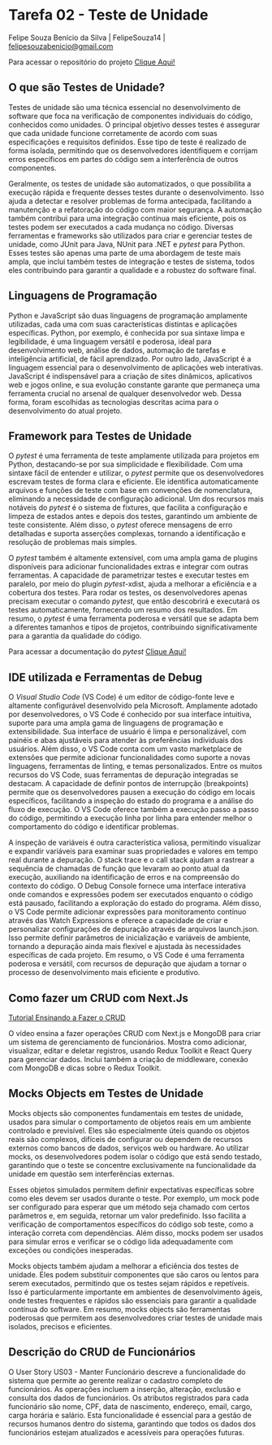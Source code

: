 # Tarefa 02 - Teste de Unidade

Felipe Souza Benício da Silva | FelipeSouza14 | felipesouzabenicio@gmail.com

Para acessar o repositório do projeto [Clique Aqui!](https://github.com/melquetrindade/sigQueijaria)

## O que são Testes de Unidade?

Testes de unidade são uma técnica essencial no desenvolvimento de software que foca na verificação de componentes individuais do código, conhecidos como unidades. O principal objetivo desses testes é assegurar que cada unidade funcione corretamente de acordo com suas especificações e requisitos definidos. Esse tipo de teste é realizado de forma isolada, permitindo que os desenvolvedores identifiquem e corrijam erros específicos em partes do código sem a interferência de outros componentes.

Geralmente, os testes de unidade são automatizados, o que possibilita a execução rápida e frequente desses testes durante o desenvolvimento. Isso ajuda a detectar e resolver problemas de forma antecipada, facilitando a manutenção e a refatoração do código com maior segurança. A automação também contribui para uma integração contínua mais eficiente, pois os testes podem ser executados a cada mudança no código. Diversas ferramentas e frameworks são utilizados para criar e gerenciar testes de unidade, como JUnit para Java, NUnit para .NET e _pytest_ para Python. Esses testes são apenas uma parte de uma abordagem de teste mais ampla, que inclui também testes de integração e testes de sistema, todos eles contribuindo para garantir a qualidade e a robustez do software final.

## Linguagens de Programação

Python e JavaScript são duas linguagens de programação amplamente utilizadas, cada uma com suas características distintas e aplicações específicas. Python, por exemplo, é conhecida por sua sintaxe limpa e legibilidade, é uma linguagem versátil e poderosa, ideal para desenvolvimento web, análise de dados, automação de tarefas e inteligência artificial, de fácil aprendizado.
Por outro lado, JavaScript é a linguagem essencial para o desenvolvimento de aplicações web interativas. JavaScript é indispensável para a criação de sites dinâmicos, aplicativos web e jogos online, e sua evolução constante garante que permaneça uma ferramenta crucial no arsenal de qualquer desenvolvedor web. Dessa forma, foram escolhidas as tecnologias descritas acima para o desenvolvimento do atual projeto.

## Framework para Testes de Unidade

O _pytest_ é uma ferramenta de teste amplamente utilizada para projetos em Python, destacando-se por sua simplicidade e flexibilidade. Com uma sintaxe fácil de entender e utilizar, o _pytest_ permite que os desenvolvedores escrevam testes de forma clara e eficiente. Ele identifica automaticamente arquivos e funções de teste com base em convenções de nomenclatura, eliminando a necessidade de configuração adicional. Um dos recursos mais notáveis do _pytest_ é o sistema de fixtures, que facilita a configuração e limpeza de estados antes e depois dos testes, garantindo um ambiente de teste consistente. Além disso, o _pytest_ oferece mensagens de erro detalhadas e suporta asserções complexas, tornando a identificação e resolução de problemas mais simples.

O _pytest_ também é altamente extensível, com uma ampla gama de plugins disponíveis para adicionar funcionalidades extras e integrar com outras ferramentas. A capacidade de parametrizar testes e executar testes em paralelo, por meio do plugin _pytest_-xdist, ajuda a melhorar a eficiência e a cobertura dos testes. Para rodar os testes, os desenvolvedores apenas precisam executar o comando _pytest_, que então descobrirá e executará os testes automaticamente, fornecendo um resumo dos resultados. Em resumo, o _pytest_ é uma ferramenta poderosa e versátil que se adapta bem a diferentes tamanhos e tipos de projetos, contribuindo significativamente para a garantia da qualidade do código.

Para acessar a documentação do _pytest_ [Clique Aqui!](https://docs.pytest.org/en/stable/contents.html)

## IDE utilizada e Ferramentas de Debug

O _Visual Studio Code_ (VS Code) é um editor de código-fonte leve e altamente configurável desenvolvido pela Microsoft. Amplamente adotado por desenvolvedores, o VS Code é conhecido por sua interface intuitiva, suporte para uma ampla gama de linguagens de programação e extensibilidade. Sua interface de usuário é limpa e personalizável, com painéis e abas ajustáveis para atender às preferências individuais dos usuários. Além disso, o VS Code conta com um vasto marketplace de extensões que permite adicionar funcionalidades como suporte a novas linguagens, ferramentas de linting, e temas personalizados. Entre os muitos recursos do VS Code, suas ferramentas de depuração integradas se destacam. A capacidade de definir pontos de interrupção (breakpoints) permite que os desenvolvedores pausen a execução do código em locais específicos, facilitando a inspeção do estado do programa e a análise do fluxo de execução. O VS Code oferece também a execução passo a passo do código, permitindo a execução linha por linha para entender melhor o comportamento do código e identificar problemas.

A inspeção de variáveis é outra característica valiosa, permitindo visualizar e expandir variáveis para examinar suas propriedades e valores em tempo real durante a depuração. O stack trace e o call stack ajudam a rastrear a sequência de chamadas de função que levaram ao ponto atual da execução, auxiliando na identificação de erros e na compreensão do contexto do código. O Debug Console fornece uma interface interativa onde comandos e expressões podem ser executados enquanto o código está pausado, facilitando a exploração do estado do programa. Além disso, o VS Code permite adicionar expressões para monitoramento contínuo através das Watch Expressions e oferece a capacidade de criar e personalizar configurações de depuração através de arquivos launch.json. Isso permite definir parâmetros de inicialização e variáveis de ambiente, tornando a depuração ainda mais flexível e ajustada às necessidades específicas de cada projeto. Em resumo, o VS Code é uma ferramenta poderosa e versátil, com recursos de depuração que ajudam a tornar o processo de desenvolvimento mais eficiente e produtivo.

## Como fazer um CRUD com Next.Js

[Tutorial Ensinando a Fazer o CRUD](https://www.youtube.com/watch?v=RKDfKbLJkZQ&list=PLcj1aOceG9D_4EhNJvzKt-bMvEEXbKNSj)

O vídeo ensina a fazer operações CRUD com Next.js e MongoDB para criar um sistema de gerenciamento de funcionários. Mostra como adicionar, visualizar, editar e deletar registros, usando Redux Toolkit e React Query para gerenciar dados. Inclui também a criação de middleware, conexão com MongoDB e dicas sobre o Redux Toolkit.

## Mocks Objects em Testes de Unidade

Mocks objects são componentes fundamentais em testes de unidade, usados para simular o comportamento de objetos reais em um ambiente controlado e previsível. Eles são especialmente úteis quando os objetos reais são complexos, difíceis de configurar ou dependem de recursos externos como bancos de dados, serviços web ou hardware. Ao utilizar mocks, os desenvolvedores podem isolar o código que está sendo testado, garantindo que o teste se concentre exclusivamente na funcionalidade da unidade em questão sem interferências externas.

Esses objetos simulados permitem definir expectativas específicas sobre como eles devem ser usados durante o teste. Por exemplo, um mock pode ser configurado para esperar que um método seja chamado com certos parâmetros e, em seguida, retornar um valor predefinido. Isso facilita a verificação de comportamentos específicos do código sob teste, como a interação correta com dependências. Além disso, mocks podem ser usados para simular erros e verificar se o código lida adequadamente com exceções ou condições inesperadas.

Mocks objects também ajudam a melhorar a eficiência dos testes de unidade. Eles podem substituir componentes que são caros ou lentos para serem executados, permitindo que os testes sejam rápidos e repetíveis. Isso é particularmente importante em ambientes de desenvolvimento ágeis, onde testes frequentes e rápidos são essenciais para garantir a qualidade contínua do software. Em resumo, mocks objects são ferramentas poderosas que permitem aos desenvolvedores criar testes de unidade mais isolados, precisos e eficientes.

## Descrição do CRUD de Funcionários

O User Story US03 - Manter Funcionário descreve a funcionalidade do sistema que permite ao gerente realizar o cadastro completo de funcionários. As operações incluem a inserção, alteração, exclusão e consulta dos dados de funcionários. Os atributos registrados para cada funcionário são nome, CPF, data de nascimento, endereço, email, cargo, carga horária e salário. Esta funcionalidade é essencial para a gestão de recursos humanos dentro do sistema, garantindo que todos os dados dos funcionários estejam atualizados e acessíveis para operações futuras.

